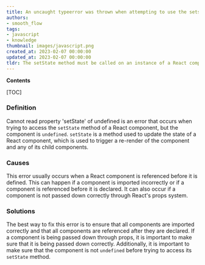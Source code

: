 ```yaml
---
title: An uncaught typeerror was thrown when attempting to use the setstate method in react, indicating that the value being referenced is undefined
authors:
- smooth_flow
tags:
- javascript
- knowledge
thumbnail: images/javascript.png
created_at: 2023-02-07 00:00:00
updated_at: 2023-02-07 00:00:00
tldr: The setState method must be called on an instance of a React component to work properly.
---
```


**Contents**

[TOC]

### Definition

Cannot read property 'setState' of undefined is an error that occurs when trying to access the `setState` method of a React component, but the component is `undefined`. `setState` is a method used to update the state of a React component, which is used to trigger a re-render of the component and any of its child components.

### Causes

This error usually occurs when a React component is referenced before it is defined. This can happen if a component is imported incorrectly or if a component is referenced before it is declared. It can also occur if a component is not passed down correctly through React's props system.

### Solutions

The best way to fix this error is to ensure that all components are imported correctly and that all components are referenced after they are declared. If a component is being passed down through props, it is important to make sure that it is being passed down correctly. Additionally, it is important to make sure that the component is not `undefined` before trying to access its `setState` method.
